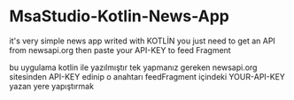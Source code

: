 # MsaStudio-Kotlin-News-App

it's very simple news app writed with KOTLİN
you just need to get an API from newsapi.org then paste your API-KEY to feed Fragment 


bu uygulama kotlin ile yazılmıştır
tek yapmanız gereken newsapi.org sitesinden API-KEY edinip o anahtarı feedFragment içindeki YOUR-API-KEY yazan yere yapıştırmak 
